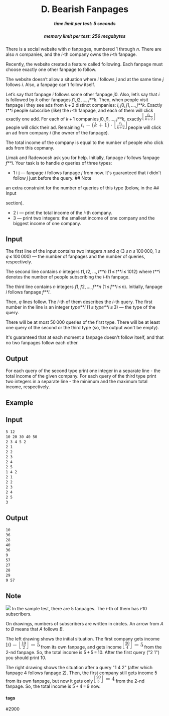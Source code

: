 <h1 style='text-align: center;'> D. Bearish Fanpages</h1>

<h5 style='text-align: center;'>time limit per test: 5 seconds</h5>
<h5 style='text-align: center;'>memory limit per test: 256 megabytes</h5>

There is a social website with *n* fanpages, numbered 1 through *n*. There are also *n* companies, and the *i*-th company owns the *i*-th fanpage.

Recently, the website created a feature called following. Each fanpage must choose exactly one other fanpage to follow.

The website doesn’t allow a situation where *i* follows *j* and at the same time *j* follows *i*. Also, a fanpage can't follow itself.

Let’s say that fanpage *i* follows some other fanpage *j*0. Also, let’s say that *i* is followed by *k* other fanpages *j*1, *j*2, ..., *j**k*. Then, when people visit fanpage *i* they see ads from *k* + 2 distinct companies: *i*, *j*0, *j*1, ..., *j**k*. Exactly *t**i* people subscribe (like) the *i*-th fanpage, and each of them will click exactly one add. For each of *k* + 1 companies *j*0, *j*1, ..., *j**k*, exactly ![](images/daa783f40a6589e61f4d719af8bfe4752d85defa.png) people will click their ad. Remaining ![](images/a5cc25f6c8d1afd9f7e310afb555547e4c636bc3.png) people will click an ad from company *i* (the owner of the fanpage).

The total income of the company is equal to the number of people who click ads from this copmany.

Limak and Radewoosh ask you for help. Initially, fanpage *i* follows fanpage *f**i*. Your task is to handle *q* queries of three types:

* 1 i j — fanpage *i* follows fanpage *j* from now. It's guaranteed that *i* didn't follow *j* just before the query. ## Note

 an extra constraint for the number of queries of this type (below, in the ## Input

 section).
* 2 i — print the total income of the *i*-th company.
* 3 — print two integers: the smallest income of one company and the biggest income of one company.
## Input

The first line of the input contains two integers *n* and *q* (3 ≤ *n* ≤ 100 000, 1 ≤ *q* ≤ 100 000) — the number of fanpages and the number of queries, respectively.

The second line contains *n* integers *t*1, *t*2, ..., *t**n* (1 ≤ *t**i* ≤ 1012) where *t**i* denotes the number of people subscribing the *i*-th fanpage.

The third line contains *n* integers *f*1, *f*2, ..., *f**n* (1 ≤ *f**i* ≤ *n*). Initially, fanpage *i* follows fanpage *f**i*.

Then, *q* lines follow. The *i*-th of them describes the *i*-th query. The first number in the line is an integer *type**i* (1 ≤ *type**i* ≤ 3) — the type of the query.

There will be at most 50 000 queries of the first type. There will be at least one query of the second or the third type (so, the output won't be empty).

It's guaranteed that at each moment a fanpage doesn't follow itself, and that no two fanpages follow each other.

## Output

For each query of the second type print one integer in a separate line - the total income of the given company. For each query of the third type print two integers in a separate line - the minimum and the maximum total income, respectively.

## Example

## Input


```
5 12  
10 20 30 40 50  
2 3 4 5 2  
2 1  
2 2  
2 3  
2 4  
2 5  
1 4 2  
2 1  
2 2  
2 3  
2 4  
2 5  
3  

```
## Output


```
10  
36  
28  
40  
36  
9  
57  
27  
28  
29  
9 57  

```
## Note

 ![](images/d6e6650b3ea6964b62ef00a1c1d0cdbd98ed5bc3.png) In the sample test, there are 5 fanpages. The *i*-th of them has *i*·10 subscribers.

On drawings, numbers of subscribers are written in circles. An arrow from *A* to *B* means that *A* follows *B*.

The left drawing shows the initial situation. The first company gets income ![](images/aa287c04033fd5717b34060017a16ed1930b6a77.png) from its own fanpage, and gets income ![](images/545b52a4f4acc0a81e4c81f01a57750f8d8a5045.png) from the 2-nd fanpage. So, the total income is 5 + 5 = 10. After the first query ("2 1") you should print 10.

The right drawing shows the situation after a query "1 4 2" (after which fanpage 4 follows fanpage 2). Then, the first company still gets income 5 from its own fanpage, but now it gets only ![](images/08e222f472ebd19466616b7774c41626722a1995.png) from the 2-nd fanpage. So, the total income is 5 + 4 = 9 now.



#### tags 

#2900 